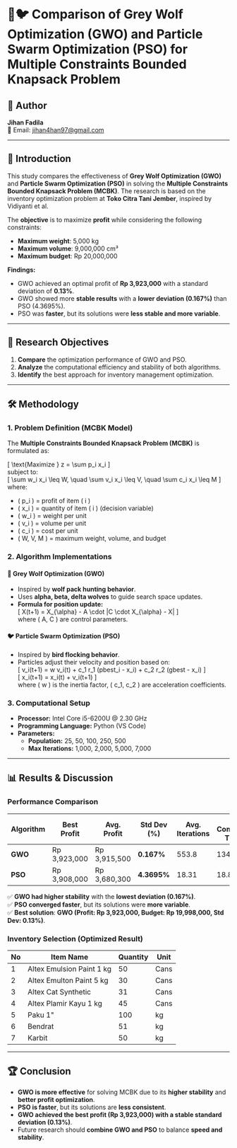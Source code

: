 # 🦊🐦 Comparison of Grey Wolf Optimization (GWO) and Particle Swarm Optimization (PSO) for Multiple Constraints Bounded Knapsack Problem  

## 👤 Author  
**Jihan Fadila**   
📧 Email: jihan4han97@gmail.com  

---

## 📌 Introduction  
This study compares the effectiveness of **Grey Wolf Optimization (GWO)** and **Particle Swarm Optimization (PSO)** in solving the **Multiple Constraints Bounded Knapsack Problem (MCBK)**. The research is based on the inventory optimization problem at **Toko Citra Tani Jember**, inspired by Vidiyanti et al.  

The **objective** is to maximize **profit** while considering the following constraints:  
- **Maximum weight**: 5,000 kg  
- **Maximum volume**: 9,000,000 cm³  
- **Maximum budget**: Rp 20,000,000  

**Findings:**  
- GWO achieved an optimal profit of **Rp 3,923,000** with a standard deviation of **0.13%**.  
- GWO showed more **stable results** with a **lower deviation (0.167%)** than PSO (4.3695%).  
- PSO was **faster**, but its solutions were **less stable and more variable**.  

---

## 🎯 Research Objectives  
1. **Compare** the optimization performance of GWO and PSO.  
2. **Analyze** the computational efficiency and stability of both algorithms.  
3. **Identify** the best approach for inventory management optimization.  

---

## 🛠 Methodology  
### **1. Problem Definition (MCBK Model)**  
The **Multiple Constraints Bounded Knapsack Problem (MCBK)** is formulated as:  

\[
\text{Maximize } z = \sum p_i x_i
\]  
subject to:  
\[
\sum w_i x_i \leq W, \quad \sum v_i x_i \leq V, \quad \sum c_i x_i \leq M
\]  
where:  
- \( p_i \) = profit of item \( i \)  
- \( x_i \) = quantity of item \( i \) (decision variable)  
- \( w_i \) = weight per unit  
- \( v_i \) = volume per unit  
- \( c_i \) = cost per unit  
- \( W, V, M \) = maximum weight, volume, and budget  

### **2. Algorithm Implementations**  
#### **🦊 Grey Wolf Optimization (GWO)**  
- Inspired by **wolf pack hunting behavior**.  
- Uses **alpha, beta, delta wolves** to guide search space updates.  
- **Formula for position update:**  
  \[
  X(t+1) = X_{\alpha} - A \cdot |C \cdot X_{\alpha} - X|
  \]  
  where \( A, C \) are control parameters.  

#### **🐦 Particle Swarm Optimization (PSO)**  
- Inspired by **bird flocking behavior**.  
- Particles adjust their velocity and position based on:  
  \[
  v_i(t+1) = w v_i(t) + c_1 r_1 (pbest_i - x_i) + c_2 r_2 (gbest - x_i)
  \]  
  \[
  x_i(t+1) = x_i(t) + v_i(t+1)
  \]  
  where \( w \) is the inertia factor, \( c_1, c_2 \) are acceleration coefficients.  

### **3. Computational Setup**  
- **Processor:** Intel Core i5-6200U @ 2.30 GHz  
- **Programming Language:** Python (VS Code)  
- **Parameters:**  
  - **Population:** 25, 50, 100, 250, 500  
  - **Max Iterations:** 1,000, 2,000, 5,000, 7,000  

---

## 📊 Results & Discussion  
### **Performance Comparison**  
| Algorithm | Best Profit | Avg. Profit | Std Dev (%) | Avg. Iterations | Avg. Computation Time (s) |
|-----------|------------|------------|------------|-----------------|--------------------------|
| **GWO**   | Rp 3,923,000 | Rp 3,915,500 | **0.167%** | 553.8 | 134.49 |
| **PSO**   | Rp 3,908,000 | Rp 3,680,300 | **4.3695%** | 18.31 | 18.875 |

✅ **GWO had higher stability** with the **lowest deviation (0.167%)**.  
✅ **PSO converged faster**, but its solutions were **more variable**.  
✅ **Best solution**: **GWO (Profit: Rp 3,923,000, Budget: Rp 19,998,000, Std Dev: 0.13%)**.  

### **Inventory Selection (Optimized Result)**  
| No | Item Name | Quantity | Unit |
|----|----------|----------|------|
| 1  | Altex Emulsion Paint 1 kg | 50 | Cans |
| 2  | Altex Emulton Paint 5 kg | 30 | Cans |
| 3  | Altex Cat Synthetic | 31 | Cans |
| 4  | Altex Plamir Kayu 1 kg | 45 | Cans |
| 5  | Paku 1" | 100 | kg |
| 6  | Bendrat | 51 | kg |
| 7  | Karbit | 50 | kg |

---

## 🏆 Conclusion  
- **GWO is more effective** for solving MCBK due to its **higher stability** and **better profit optimization**.  
- **PSO is faster**, but its solutions are **less consistent**.  
- **GWO achieved the best profit (Rp 3,923,000) with a stable standard deviation (0.13%)**.  
- Future research should **combine GWO and PSO** to balance **speed and stability**.  
